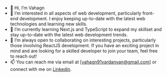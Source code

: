 - 👋 Hi, I’m Vahagn
- 👀 I’m interested in all aspects of web development, particularly front-end development. I enjoy keeping up-to-date with the latest web technologies and learning new skills.
- 🌱 I’m currently learning Next.js and TypeScript to expand my skillset and stay up-to-date with the latest web development trends.
- 💞️ I’m always open to collaborating on interesting projects, particularly those involving ReactJS development. If you have an exciting project in mind and are looking for a skilled developer to join your team, feel free to reach out!
- 📫 You can reach me via email at [vahagn91vardanyan@gmail.com] or connect with me on [Linkedin](https://www.linkedin.com/in/vahagn-vardanyan-it/).

<!---
VahagnV91/VahagnV91 is a ✨ special ✨ repository because its `README.md` (this file) appears on your GitHub profile.
You can click the Preview link to take a look at your changes.
--->
